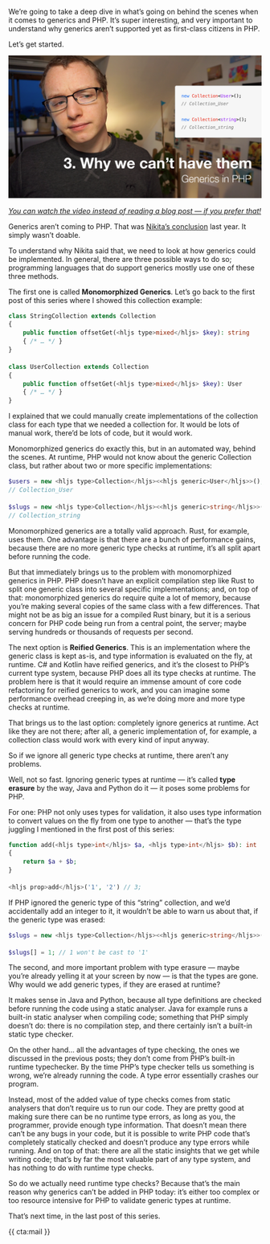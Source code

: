 We’re going to take a deep dive in what’s going on behind the scenes when it comes to generics and PHP. It’s super interesting, and very important to understand why generics aren’t supported yet as first-class citizens in PHP.

Let’s get started.

<div class="sidenote">
<div class="center">
    <a href="https://www.youtube.com/watch?v=BN0L2MBkhNg&list=PL0bgkxUS9EaKyOugEDffRzsvupBE2YEoD&index=3&ab_channel=BrentRoose" target="_blank" rel="noopener noreferrer">
        <img class="small" src="/resources/img/static/generics-thumb-3.png">
        <p><em class="center small">You can watch the video instead of reading a blog post — if you prefer that!</em></p>
    </a>
</div>
</div>

Generics aren’t coming to PHP. That was [Nikita’s conclusion](https://www.reddit.com/r/PHP/comments/j65968/ama_with_the_phpstorm_team_from_jetbrains_on/g7zg9mt/) last year. It simply wasn’t doable.

To understand why Nikita said that, we need to look at how generics could be implemented. In general, there are three possible ways to do so; programming languages that do support generics mostly use one of these three methods.

The first one is called **Monomorphized Generics**. Let’s go back to the first post of this series where I showed this collection example: 

```php
class StringCollection extends Collection
{
    public function offsetGet(<hljs type>mixed</hljs> $key): string 
    { /* … */ }
}

class UserCollection extends Collection
{
    public function offsetGet(<hljs type>mixed</hljs> $key): User 
    { /* … */ }
}
```

I explained that we could manually create implementations of the collection class for each type that we needed a collection for. It would be lots of manual work, there’d be lots of code, but it would work.

Monomorphized generics do exactly this, but in an automated way, behind the scenes. At runtime, PHP would not know about the generic Collection class, but rather about two or more specific implementations:

```php
$users = new <hljs type>Collection</hljs><<hljs generic>User</hljs>>();
// Collection_User

$slugs = new <hljs type>Collection</hljs><<hljs generic>string</hljs>>();
// Collection_string
```

Monomorphized generics are a totally valid approach. Rust, for example, uses them. One advantage is that there are a bunch of performance gains, because there are no more generic type checks at runtime, it’s all split apart before running the code.

But that immediately brings us to the problem with monomorphized generics in PHP. PHP doesn’t have an explicit compilation step like Rust to split one generic class into several specific implementations; and, on top of that: monomorphized generics do require quite a lot of memory, because you’re making several copies of the same class with a few differences. That might not be as big an issue for a compiled Rust binary, but it is a serious concern for PHP code being run from a central point, the server; maybe serving hundreds or thousands of requests per second.

The next option is **Reified Generics**. This is an implementation where the generic class is kept as-is, and type information is evaluated on the fly, at runtime. C# and Kotlin have reified generics, and it’s the closest to PHP’s current type system, because PHP does all its type checks at runtime. The problem here is that it would require an immense amount of core code refactoring for reified generics to work, and you can imagine some performance overhead creeping in, as we’re doing more and more type checks at runtime.

That brings us to the last option: completely ignore generics at runtime. Act like they are not there; after all, a generic implementation of, for example, a collection class would work with every kind of input anyway.

So if we ignore all generic type checks at runtime, there aren’t any problems.

Well, not so fast. Ignoring generic types at runtime — it’s called **type erasure** by the way, Java and Python do it — it poses some problems for PHP.

For one: PHP not only uses types for validation, it also uses type information to convert values on the fly from one type to another — that’s the type juggling I mentioned in the first post of this series:

```php
function add(<hljs type>int</hljs> $a, <hljs type>int</hljs> $b): int 
{
    return $a + $b;
}

<hljs prop>add</hljs>('1', '2') // 3;
```

If PHP ignored the generic type of this “string” collection, and we’d accidentally add an integer to it, it wouldn’t be able to warn us about that, if the generic type was erased:

```php
$slugs = new <hljs type>Collection</hljs><<hljs generic>string</hljs>>();

$slugs[] = 1; // 1 won't be cast to '1'
```

The second, and more important problem with type erasure — maybe you’re already yelling it at your screen by now — is that the types are gone. Why would we add generic types, if they are erased at runtime?

It makes sense in Java and Python, because all type definitions are checked before running the code using a static analyser. Java for example runs a built-in static analyser when compiling code; something that PHP simply doesn’t do: there is no compilation step, and there certainly isn’t a built-in static type checker.

On the other hand… all the advantages of type checking, the ones we discussed in the previous posts; they don’t come from PHP’s built-in runtime typechecker. By the time PHP’s type checker tells us something is wrong, we’re already running the code. A type error essentially crashes our program.

Instead, most of the added value of type checks comes from static analysers that don’t require us to run our code. They are pretty good at making sure there can be no runtime type errors, as long as you, the programmer, provide enough type information. That doesn’t mean there can’t be any bugs in your code, but it is possible to write PHP code that’s completely statically checked and doesn’t produce any type errors while running. And on top of that: there are all the static insights that we get while writing code; that’s by far the most valuable part of any type system, and has nothing to do with runtime type checks.

So do we actually need runtime type checks? Because that’s the main reason why generics can’t be added in PHP today: it’s either too complex or too resource intensive for PHP to validate generic types at runtime.

That’s next time, in the last post of this series.

{{ cta:mail }}
